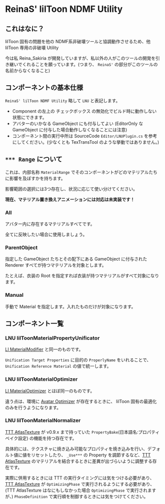 # ReinaS' lilToon NDMF Utility

## これはなに？

lilToon 固有の問題を他の NDMF系非破壊ツールと協調動作させるため、他 lilToon 専用の非破壊 Utility

今は私 Reina_Sakiria が開発していますが、私以外の人がこのツールの開発を引き継いでくれることを願っています。(つまり、 `ReinaS'` の部分がこのツールの名前からなくなること)

## コンポーネントの基本仕様

`ReinaS' lilToon NDMF Utility` 略して `LNU` と表記します。

- Component の左上の チェックボックス の無効化でビルド時に動作しない状態にできます。
- アバターのいかなる GameObject にも付与してよい (EditorOnly な GameObject に付与した場合動作しなくなることには注意)
- コンポーネント間の実行中所は SourceCode `Editor/LNUPlugin.cs` を参考にしてください。(少なくとも TexTransTool のような挙動ではありません。)

## `*** Range` について

これは、内部名称 `MaterialRange` でそのコンポーネントがどのマテリアルたちに影響を及ぼすかを持ちます。

影響範囲の選択には3つ存在し、状況に応じて使い分けてください。

__現在、マテリアル置き換えアニメーションには対応は未実装です！__

### All

アバター内に存在するマテリアルすべてです。

全てに反映したい場合に使用しましょう。

### ParentObject

指定した GameObject たちとその配下にある GameObject に付与された Renderer すべてが持つマテリアルを対象とします。

たとえば、衣装の Root を指定すれば衣装が持つマテリアルがすべて対象になります。

### Manual

手動で Material を指定します。入れたものだけが対象になります。

## コンポーネント一覧

### LNU lilToonMaterialPropertyUnificator

[LI MaterialModifier](https://lilxyzw.github.io/lilycalInventory/ja/docs/components/materialmodifier.html) と同一のものです。

`Unification Target Properties` に目的の `ProperlyName` をいれることで、 `Unification Reference Material` の値で統一します。

### LNU lilToonMaterialOptimizer

[LI MaterialOptimizer](https://lilxyzw.github.io/lilycalInventory/ja/docs/components/materialoptimizer.html) とほぼ同一のものです。

違う点は、環境に [Avatar Optimizer](https://vpm.anatawa12.com/avatar-optimizer/ja/) が存在するときに、 lilToon 固有の最適化のみを行うようになります。

### LNU lilToonMaterialNormalizer

[TTT AtlasTexture](https://ttt.rs64.net/docs/Reference/AtlasTexture) が v0.9.x まで持っていた `PropertyBake`(日本語名:プロパティベイク設定) の機能を持つ存在です。

具体的には、テクスチャに焼き込み可能なプロパティを焼き込みを行い、デフォルト値に値をリセットしたり、 `_Use***` の Property を調節するなど、[TTT AtlasTexture](https://ttt.rs64.net/docs/Reference/AtlasTexture) のマテリアルを結合するときに差異が出づらいように調整する存在です。

実際に併用するときには TTT の実行タイミングには気をつける必要があり、 [TTT AtlasTexture](https://ttt.rs64.net/docs/Reference/AtlasTexture) が `OptimizingPhase` で実行されるようにする必要があり、(TTT AtlasTexture はなにもしなかった場合 `OptimizingPhase` で実行されますが、) `PhaseDefinition` で実行順を制御するときには気をつけてください。
